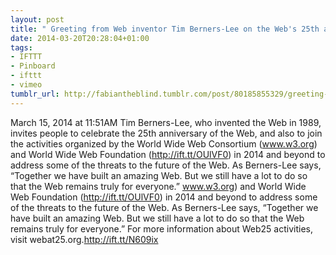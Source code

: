 ```yaml
---
layout: post
title: " Greeting from Web inventor Tim Berners-Lee on the Web's 25th anniversary on"
date: 2014-03-20T20:28:04+01:00
tags:
- IFTTT
- Pinboard
- ifttt
- vimeo
tumblr_url: http://fabiantheblind.tumblr.com/post/80185855329/greeting-from-web-inventor-tim-berners-lee-on-the-webs
---
```

March 15, 2014 at 11:51AM
Tim Berners-Lee, who invented the Web in 1989, invites people to celebrate the 25th anniversary of the Web, and also to join the activities organized by the World Wide Web Consortium (www.w3.org) and World Wide Web Foundation (http://ift.tt/OUlVF0) in 2014 and beyond to address some of the threats to the future of the Web. As Berners-Lee says, “Together we have built an amazing Web. But we still have a lot to do so that the Web remains truly for everyone.” www.w3.org) and World Wide Web Foundation (http://ift.tt/OUlVF0) in 2014 and beyond to address some of the threats to the future of the Web. As Berners-Lee says, “Together we have built an amazing Web. But we still have a lot to do so that the Web remains truly for everyone.” For more information about Web25 activities, visit webat25.org.http://ift.tt/N609ix
